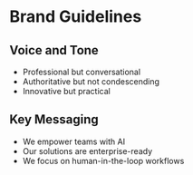 # Brand Guidelines

## Voice and Tone
- Professional but conversational
- Authoritative but not condescending
- Innovative but practical

## Key Messaging
- We empower teams with AI
- Our solutions are enterprise-ready
- We focus on human-in-the-loop workflows
